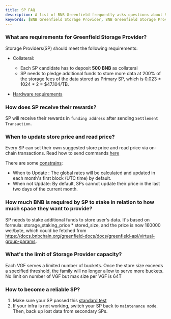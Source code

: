 ```yaml
---
title: SP FAQ
description: A list of BNB Greenfield frequently asks questions about Storage Provider.  
keywords: [BNB Greenfield Storage Provider, BNB Greenfield Storage Provider Requirements]
---
```


### What are requirements for Greenfield Storage Provider?
Storage Providers(SP) should meet the following requirements:
* Collateral:
	* Each SP candidate has to deposit **500 BNB** as collateral
	* SP needs to pledge additional funds to store more data at 200% of the storage fees of the data stored as Primary SP, which is 0.023 * 1024 * 2 = $47.104/TB.

* [Hardware requirements](https://docs.bnbchain.org/greenfield-docs/docs/guide/storage-provider/run-book/run-SP-node#recommended-hardware)

### How does SP receive their rewards?

SP will receive their rewards in `funding address` after sending `Settlement Transaction`.

### When to update store price and read price?

Every SP can set their own suggested store price and read price via on-chain transactions. Read how to send commands [here](https://docs.bnbchain.org/greenfield-docs/docs/guide/storage-provider/run-book/join-SP-network#update-sp-price)

There are some [constrains](https://docs.bnbchain.org/greenfield-docs/docs/guide/greenfield-blockchain/modules/billing-and-payment#storage-fee-price-and-adjustment
):
* When to Update : The global rates will be calculated and updated in each month's first block (UTC time) by default.
* When not Update: By default, SPs cannot update their price in the last two days of the current month.


### How much BNB is required by SP to stake in relation to how much space they want to provide?

SP needs to stake additional funds to store user's data. It's based on formula: storage_staking_price * stored_size, and the price is now 160000 wei/byte, which could be fetched from https://docs.bnbchain.org/greenfield-docs/docs/greenfield-api/virtual-group-params.


### What's the limit of Storage Provider capacity?

Each VGF serves a limited number of buckets. Once the store size exceeds a specified threshold, the family will no longer allow to serve more buckets. No limit on number of VGF but max size per VGF is 64T


### How to become a reliable SP?

1. Make sure your SP passed this [standard test](https://github.com/bnb-chain/greenfield-sp-standard-test)
2. If your infra is not working, switch your SP back to `maintenance mode`. Then, back up lost data from secondary SPs.